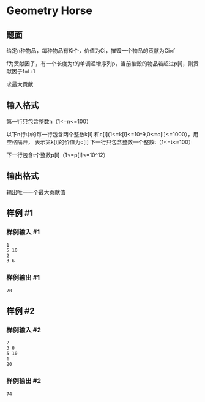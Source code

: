 # Geometry Horse

## 题面

给定n种物品，每种物品有Ki个，价值为Ci，摧毁一个物品的贡献为Ci×f

f为贡献因子，有一个长度为t的单调递增序列p，当前摧毁的物品若超过p[i]，则贡献因子f=i+1

求最大贡献



## 输入格式

第一行只包含整数n（1<=n<=100）

以下n行中的每一行包含两个整数k[i] 和c[i](1<=k[i]<=10^9,0<=c[i]<=1000），用空格隔开， 表示第k[i]的价值为c[i] 下一行只包含整数一个整数t（1<=t<=100）

下一行包含t个整数p[i]（1<=p[i]<=10^12）

## 输出格式

输出唯一一个最大贡献值

## 样例 #1

### 样例输入 #1

```
1
5 10
2
3 6
```

### 样例输出 #1

```
70
```

## 样例 #2

### 样例输入 #2

```
2
3 8
5 10
1
20
```

### 样例输出 #2

```
74
```

